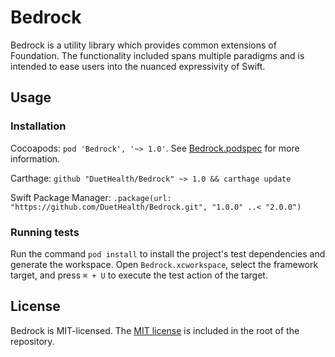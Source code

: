 # Bedrock

Bedrock is a utility library which provides common extensions of Foundation. The functionality included spans multiple paradigms and is intended to ease users into the nuanced expressivity of Swift.

## Usage

### Installation

Cocoapods: `pod 'Bedrock', '~> 1.0'`. See [Bedrock.podspec](Bedrock.podspec) for more information.

Carthage: `github "DuetHealth/Bedrock" ~> 1.0 && carthage update`

Swift Package Manager: `.package(url: "https://github.com/DuetHealth/Bedrock.git", "1.0.0" ..< "2.0.0")`

### Running tests

Run the command `pod install` to install the project's test dependencies and generate the workspace. Open `Bedrock.xcworkspace`, select the framework target, and press `⌘ + U` to execute the test action of the target.

## License

Bedrock is MIT-licensed. The [MIT license](LICENSE) is included in the root of the repository.
